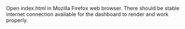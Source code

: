 Open index.html in Mozilla Firefox web browser.
There should be stable internet connection available for the dashboard to render and work properly.